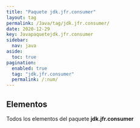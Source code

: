 ```yaml
---
title: "Paquete jdk.jfr.consumer"
layout: tag
permalink: /Java/tag/jdk.jfr.consumer/
date: 2020-12-29
key: Javapaquetejdk.jfr.consumer
sidebar: 
  nav: java
aside: 
  toc: true
pagination: 
  enabled: true
  tag: "jdk.jfr.consumer"
  permalink: /:num/
---
```


<h2>Elementos</h2>
Todos los elementos del paquete <strong>jdk.jfr.consumer</strong>
